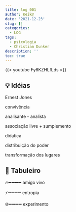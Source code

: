 ```yaml
---
title: log 001
author: Keik@
date: '2021-12-23'
slug: []
categories:
  - LOG
tags:
  - psicologia
  - Christian Dunker
description: ''
toc: true
---
```


{{< youtube Fy6KZHLfLds >}}

## :bulb: Idéias

Ernest Jones

convivência

analisante - analista

associação livre + sumplemento

didatica

distribuição do poder

transformação dos lugares


## :game_die: Tabuleiro 

:fire::heavy_minus_sign::heavy_minus_sign::heavy_minus_sign::heavy_minus_sign: amigo vivo

:zap::heavy_minus_sign::heavy_minus_sign::heavy_minus_sign::heavy_minus_sign: entropia

:globe_with_meridians::heavy_minus_sign::heavy_minus_sign::heavy_minus_sign::heavy_minus_sign: experimento 



